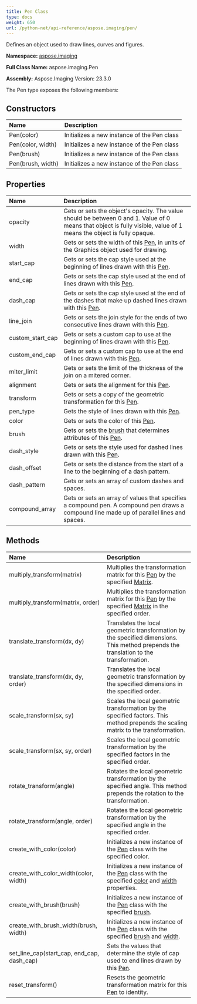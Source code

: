 ```yaml
---
title: Pen Class
type: docs
weight: 650
url: /python-net/api-reference/aspose.imaging/pen/
---
```


Defines an object used to draw lines, curves and figures.

**Namespace:** [aspose.imaging](/imaging/python-net/api-reference/aspose.imaging/)

**Full Class Name:** aspose.imaging.Pen

**Assembly:**  Aspose.Imaging Version: 23.3.0

The Pen type exposes the following members:
## **Constructors**
|**Name**|**Description**|
| :- | :- |
|Pen(color)|Initializes a new instance of the Pen class|
|Pen(color, width)|Initializes a new instance of the Pen class|
|Pen(brush)|Initializes a new instance of the Pen class|
|Pen(brush, width)|Initializes a new instance of the Pen class|
## **Properties**
|**Name**|**Description**|
| :- | :- |
|opacity|Gets or sets the object's opacity. The value should be between 0 and 1. Value of 0 means that object is fully visible, value of 1 means the object is fully opaque.|
|width|Gets or sets the width of this [Pen](/imaging/python-net/api-reference/aspose.imaging/pen/), in units of the Graphics object used for drawing.|
|start_cap|Gets or sets the cap style used at the beginning of lines drawn with this [Pen](/imaging/python-net/api-reference/aspose.imaging/pen/).|
|end_cap|Gets or sets the cap style used at the end of lines drawn with this [Pen](/imaging/python-net/api-reference/aspose.imaging/pen/).|
|dash_cap|Gets or sets the cap style used at the end of the dashes that make up dashed lines drawn with this [Pen](/imaging/python-net/api-reference/aspose.imaging/pen/).|
|line_join|Gets or sets the join style for the ends of two consecutive lines drawn with this [Pen](/imaging/python-net/api-reference/aspose.imaging/pen/).|
|custom_start_cap|Gets or sets a custom cap to use at the beginning of lines drawn with this [Pen](/imaging/python-net/api-reference/aspose.imaging/pen/).|
|custom_end_cap|Gets or sets a custom cap to use at the end of lines drawn with this [Pen](/imaging/python-net/api-reference/aspose.imaging/pen/).|
|miter_limit|Gets or sets the limit of the thickness of the join on a mitered corner.|
|alignment|Gets or sets the alignment for this [Pen](/imaging/python-net/api-reference/aspose.imaging/pen/).|
|transform|Gets or sets a copy of the geometric transformation for this [Pen](/imaging/python-net/api-reference/aspose.imaging/pen/).|
|pen_type|Gets the style of lines drawn with this [Pen](/imaging/python-net/api-reference/aspose.imaging/pen/).|
|color|Gets or sets the color of this [Pen](/imaging/python-net/api-reference/aspose.imaging/pen/).|
|brush|Gets or sets the [brush](/imaging/python-net/api-reference/aspose.imaging/pen/) that determines attributes of this [Pen](/imaging/python-net/api-reference/aspose.imaging/pen/).|
|dash_style|Gets or sets the style used for dashed lines drawn with this [Pen](/imaging/python-net/api-reference/aspose.imaging/pen/).|
|dash_offset|Gets or sets the distance from the start of a line to the beginning of a dash pattern.|
|dash_pattern|Gets or sets an array of custom dashes and spaces.|
|compound_array|Gets or sets an array of values that specifies a compound pen. A compound pen draws a compound line made up of parallel lines and spaces.|
## **Methods**
|**Name**|**Description**|
| :- | :- |
|multiply_transform(matrix)|Multiplies the transformation matrix for this [Pen](/imaging/python-net/api-reference/aspose.imaging/pen/) by the specified [Matrix](/imaging/python-net/api-reference/aspose.imaging/matrix/).|
|multiply_transform(matrix, order)|Multiplies the transformation matrix for this [Pen](/imaging/python-net/api-reference/aspose.imaging/pen/) by the specified [Matrix](/imaging/python-net/api-reference/aspose.imaging/matrix/) in the specified order.|
|translate_transform(dx, dy)|Translates the local geometric transformation by the specified dimensions. This method prepends the translation to the transformation.|
|translate_transform(dx, dy, order)|Translates the local geometric transformation by the specified dimensions in the specified order.|
|scale_transform(sx, sy)|Scales the local geometric transformation by the specified factors. This method prepends the scaling matrix to the transformation.|
|scale_transform(sx, sy, order)|Scales the local geometric transformation by the specified factors in the specified order.|
|rotate_transform(angle)|Rotates the local geometric transformation by the specified angle. This method prepends the rotation to the transformation.|
|rotate_transform(angle, order)|Rotates the local geometric transformation by the specified angle in the specified order.|
|create_with_color(color)|Initializes a new instance of the [Pen](/imaging/python-net/api-reference/aspose.imaging/pen/) class with the specified color.|
|create_with_color_width(color, width)|Initializes a new instance of the [Pen](/imaging/python-net/api-reference/aspose.imaging/pen/) class with the specified [color](/imaging/python-net/api-reference/aspose.imaging/pen/) and [width](/imaging/python-net/api-reference/aspose.imaging/pen/) properties.|
|create_with_brush(brush)|Initializes a new instance of the [Pen](/imaging/python-net/api-reference/aspose.imaging/pen/) class with the specified [brush](/imaging/python-net/api-reference/aspose.imaging/pen/).|
|create_with_brush_width(brush, width)|Initializes a new instance of the [Pen](/imaging/python-net/api-reference/aspose.imaging/pen/) class with the specified [brush](/imaging/python-net/api-reference/aspose.imaging/pen/) and [width](/imaging/python-net/api-reference/aspose.imaging/pen/).|
|set_line_cap(start_cap, end_cap, dash_cap)|Sets the values that determine the style of cap used to end lines drawn by this [Pen](/imaging/python-net/api-reference/aspose.imaging/pen/).|
|reset_transform()|Resets the geometric transformation matrix for this [Pen](/imaging/python-net/api-reference/aspose.imaging/pen/) to identity.|
